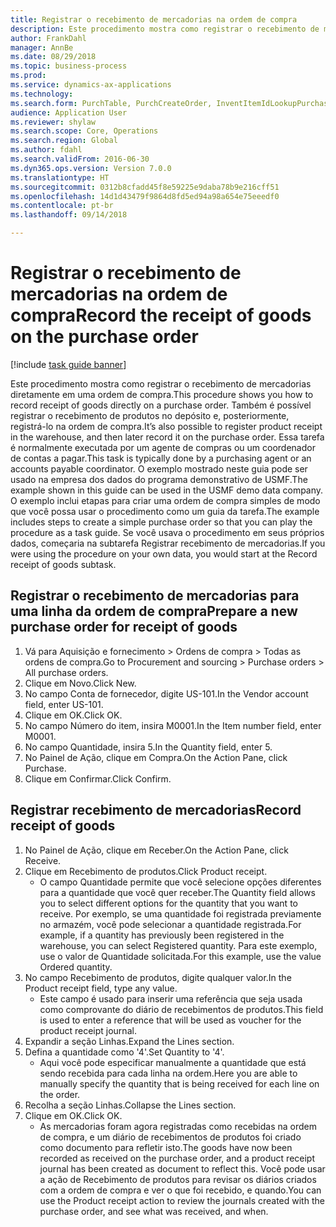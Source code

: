 ```yaml
--- 
title: Registrar o recebimento de mercadorias na ordem de compra
description: Este procedimento mostra como registrar o recebimento de mercadorias diretamente em uma ordem de compra.
author: FrankDahl
manager: AnnBe
ms.date: 08/29/2018
ms.topic: business-process
ms.prod: 
ms.service: dynamics-ax-applications
ms.technology: 
ms.search.form: PurchTable, PurchCreateOrder, InventItemIdLookupPurchase, PurchEditLines
audience: Application User
ms.reviewer: shylaw
ms.search.scope: Core, Operations
ms.search.region: Global
ms.author: fdahl
ms.search.validFrom: 2016-06-30
ms.dyn365.ops.version: Version 7.0.0
ms.translationtype: HT
ms.sourcegitcommit: 0312b8cfadd45f8e59225e9daba78b9e216cff51
ms.openlocfilehash: 14d1d43479f9864d8fd5ed94a98a654e75eeedf0
ms.contentlocale: pt-br
ms.lasthandoff: 09/14/2018

---
```

# <a name="record-the-receipt-of-goods-on-the-purchase-order"></a><span data-ttu-id="02006-103">Registrar o recebimento de mercadorias na ordem de compra</span><span class="sxs-lookup"><span data-stu-id="02006-103">Record the receipt of goods on the purchase order</span></span>

[!include [task guide banner](../../includes/task-guide-banner.md)]

<span data-ttu-id="02006-104">Este procedimento mostra como registrar o recebimento de mercadorias diretamente em uma ordem de compra.</span><span class="sxs-lookup"><span data-stu-id="02006-104">This procedure shows you how to record receipt of goods directly on a purchase order.</span></span> <span data-ttu-id="02006-105">Também é possível registrar o recebimento de produtos no depósito e, posteriormente, registrá-lo na ordem de compra.</span><span class="sxs-lookup"><span data-stu-id="02006-105">It’s also possible to register product receipt in the warehouse, and then later record it on the purchase order.</span></span> <span data-ttu-id="02006-106">Essa tarefa é normalmente executada por um agente de compras ou um coordenador de contas a pagar.</span><span class="sxs-lookup"><span data-stu-id="02006-106">This task is typically done by a purchasing agent or an accounts payable coordinator.</span></span> <span data-ttu-id="02006-107">O exemplo mostrado neste guia pode ser usado na empresa dos dados do programa demonstrativo de USMF.</span><span class="sxs-lookup"><span data-stu-id="02006-107">The example shown in this guide can be used in the USMF demo data company.</span></span> <span data-ttu-id="02006-108">O exemplo inclui etapas para criar uma ordem de compra simples de modo que você possa usar o procedimento como um guia da tarefa.</span><span class="sxs-lookup"><span data-stu-id="02006-108">The example includes steps to create a simple purchase order so that you can play the procedure as a task guide.</span></span> <span data-ttu-id="02006-109">Se você usava o procedimento em seus próprios dados, começaria na subtarefa Registrar recebimento de mercadorias.</span><span class="sxs-lookup"><span data-stu-id="02006-109">If you were using the procedure on your own data, you would start at the Record receipt of goods subtask.</span></span>


## <a name="prepare-a-new-purchase-order-for-receipt-of-goods"></a><span data-ttu-id="02006-110">Registrar o recebimento de mercadorias para uma linha da ordem de compra</span><span class="sxs-lookup"><span data-stu-id="02006-110">Prepare a new purchase order for receipt of goods</span></span>
1. <span data-ttu-id="02006-111">Vá para Aquisição e fornecimento > Ordens de compra > Todas as ordens de compra.</span><span class="sxs-lookup"><span data-stu-id="02006-111">Go to Procurement and sourcing > Purchase orders > All purchase orders.</span></span>
2. <span data-ttu-id="02006-112">Clique em Novo.</span><span class="sxs-lookup"><span data-stu-id="02006-112">Click New.</span></span>
3. <span data-ttu-id="02006-113">No campo Conta de fornecedor, digite US-101.</span><span class="sxs-lookup"><span data-stu-id="02006-113">In the Vendor account field, enter US-101.</span></span>
4. <span data-ttu-id="02006-114">Clique em OK.</span><span class="sxs-lookup"><span data-stu-id="02006-114">Click OK.</span></span>
5. <span data-ttu-id="02006-115">No campo Número do item, insira M0001.</span><span class="sxs-lookup"><span data-stu-id="02006-115">In the Item number field, enter M0001.</span></span>
6. <span data-ttu-id="02006-116">No campo Quantidade, insira 5.</span><span class="sxs-lookup"><span data-stu-id="02006-116">In the Quantity field, enter 5.</span></span>
7. <span data-ttu-id="02006-117">No Painel de Ação, clique em Compra.</span><span class="sxs-lookup"><span data-stu-id="02006-117">On the Action Pane, click Purchase.</span></span>
8. <span data-ttu-id="02006-118">Clique em Confirmar.</span><span class="sxs-lookup"><span data-stu-id="02006-118">Click Confirm.</span></span>

## <a name="record-receipt-of-goods"></a><span data-ttu-id="02006-119">Registrar recebimento de mercadorias</span><span class="sxs-lookup"><span data-stu-id="02006-119">Record receipt of goods</span></span>
1. <span data-ttu-id="02006-120">No Painel de Ação, clique em Receber.</span><span class="sxs-lookup"><span data-stu-id="02006-120">On the Action Pane, click Receive.</span></span>
2. <span data-ttu-id="02006-121">Clique em Recebimento de produtos.</span><span class="sxs-lookup"><span data-stu-id="02006-121">Click Product receipt.</span></span>
    * <span data-ttu-id="02006-122">O campo Quantidade permite que você selecione opções diferentes para a quantidade que você quer receber.</span><span class="sxs-lookup"><span data-stu-id="02006-122">The Quantity field allows you to select different options for the quantity that you want to receive.</span></span> <span data-ttu-id="02006-123">Por exemplo, se uma quantidade foi registrada previamente no armazém, você pode selecionar a quantidade registrada.</span><span class="sxs-lookup"><span data-stu-id="02006-123">For example, if a quantity has previously been registered in the warehouse, you can select Registered quantity.</span></span>  <span data-ttu-id="02006-124">Para este exemplo, use o valor de Quantidade solicitada.</span><span class="sxs-lookup"><span data-stu-id="02006-124">For this example, use the value Ordered quantity.</span></span>   
3. <span data-ttu-id="02006-125">No campo Recebimento de produtos, digite qualquer valor.</span><span class="sxs-lookup"><span data-stu-id="02006-125">In the Product receipt field, type any value.</span></span>
    * <span data-ttu-id="02006-126">Este campo é usado para inserir uma referência que seja usada como comprovante do diário de recebimentos de produtos.</span><span class="sxs-lookup"><span data-stu-id="02006-126">This field is used to enter a reference that will be used as voucher for the product receipt journal.</span></span>  
4. <span data-ttu-id="02006-127">Expandir a seção Linhas.</span><span class="sxs-lookup"><span data-stu-id="02006-127">Expand the Lines section.</span></span>
5. <span data-ttu-id="02006-128">Defina a quantidade como '4'.</span><span class="sxs-lookup"><span data-stu-id="02006-128">Set Quantity to '4'.</span></span>
    * <span data-ttu-id="02006-129">Aqui você pode especificar manualmente a quantidade que está sendo recebida para cada linha na ordem.</span><span class="sxs-lookup"><span data-stu-id="02006-129">Here you are able to manually specify the quantity that is being received for each line on the order.</span></span>  
6. <span data-ttu-id="02006-130">Recolha a seção Linhas.</span><span class="sxs-lookup"><span data-stu-id="02006-130">Collapse the Lines section.</span></span>
7. <span data-ttu-id="02006-131">Clique em OK.</span><span class="sxs-lookup"><span data-stu-id="02006-131">Click OK.</span></span>
    * <span data-ttu-id="02006-132">As mercadorias foram agora registradas como recebidas na ordem de compra, e um diário de recebimentos de produtos foi criado como documento para refletir isto.</span><span class="sxs-lookup"><span data-stu-id="02006-132">The goods have now been recorded as received on the purchase order, and a product receipt journal has been created as document to reflect this.</span></span> <span data-ttu-id="02006-133">Você pode usar a ação de Recebimento de produtos para revisar os diários criados com a ordem de compra e ver o que foi recebido, e quando.</span><span class="sxs-lookup"><span data-stu-id="02006-133">You can use the Product receipt action to review the journals created with the purchase order, and see what was received, and when.</span></span>  


